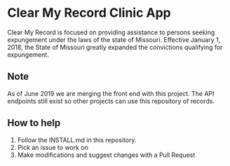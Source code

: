 # Clear My Record Clinic App

Clear My Record is focused on providing assistance to persons seeking expungement under the laws of the state of Missouri. Effective January 1, 2018, the State of Missouri greatly expanded the convictions qualifying for expungement. 

## Note

As of June 2019 we are merging the front end with this project.  The API endpoints still exist so other projects
can use this repository of records.

## How to help

1. Follow the INSTALL.md in this repository.
2. Pick an issue to work on
3. Make modifications and suggest changes with a Pull Request


